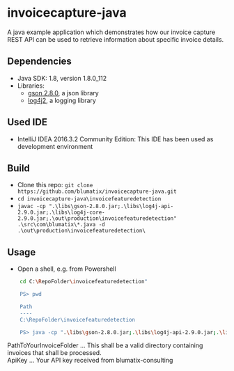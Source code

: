 # invoicecapture-java
A java example application which demonstrates how our invoice capture REST API can be used to retrieve information about specific invoice details.

## Dependencies
- Java SDK: 1.8, version 1.8.0_112
- Libraries:
    - [gson 2.8.0](https://github.com/google/gson), a json library
    - [log4j2](https://logging.apache.org/log4j/2.0/download.html), a logging library

## Used IDE
- IntelliJ IDEA 2016.3.2 Community Edition: This IDE has been used as development environment
    
## Build
- Clone this repo: ```git clone https://github.com/blumatix/invoicecapture-java.git```
- ```cd invoicecapture-java\invoicefeaturedetection```
- ```javac -cp ".\libs\gson-2.8.0.jar;.\libs\log4j-api-2.9.0.jar;.\libs\log4j-core-2.9.0.jar;.\out\production\invoicefeaturedetection" .\src\com\blumatix\*.java -d .\out\production\invoicefeaturedetection\```

## Usage
 - Open a shell, e.g. from Powershell
 
```sh
    cd C:\RepoFolder\invoicefeaturedetection"

    PS> pwd

    Path
    ----
    C:\RepoFolder\invoicefeaturedetection

    PS> java -cp ".\libs\gson-2.8.0.jar;.\libs\log4j-api-2.9.0.jar;.\libs\log4j-core-2.9.0.jar;.\out\production\invoicefeaturedetection" com.blumatix.Main "C:\PathToYourInvoiceFolder\Invoices" ApiKey CaptureSDKUrl

```
    
    
PathToYourInvoiceFolder ... This shall be a valid directory containing invoices that shall be processed.    
ApiKey ... Your API key received from blumatix-consulting 

